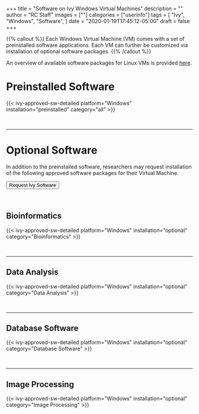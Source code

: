 +++
title = "Software on Ivy Windows Virtual Machines"
description = ""
author = "RC Staff"
images = [""]
categories = ["userinfo"]
tags = [
    "Ivy", 
    "Windows",
    "Software",
]
date = "2020-01-19T17:45:12-05:00"
draft = false
+++

{{% callout %}}
Each Windows Virtual Machine (VM) comes with a set of preinstalled software applications.  Each VM can further be customized via installation of optional software packages.
{{% /callout %}}

An overview of available software packages for Linux VMs is provided [here](/userinfo/ivy/ivy-linux-sw/overview).


# Preinstalled Software 

{{< ivy-approved-sw-detailed platform="Windows" installation="preinstalled" category="all" >}}

<br>

- - -

# Optional Software

In addition to the preinstalled software, researchers may request installation of the following approved software packages for their Virtual Machine.

[<button class="btn btn-success">Request Ivy Software</button>](https://www.rc.virginia.edu/form/support-request)

<br>

## Bioinformatics

{{< ivy-approved-sw-detailed platform="Windows" installation="optional" category="Bioinformatics" >}}

<br>

- - -

## Data Analysis

{{< ivy-approved-sw-detailed platform="Windows" installation="optional" category="Data Analysis" >}}

<br>

- - -

## Database Software

{{< ivy-approved-sw-detailed platform="Windows" installation="optional" category="Database Software" >}}

<br>

- - -
## Image Processing

{{< ivy-approved-sw-detailed platform="Windows" installation="optional" category="Image Processing" >}}
